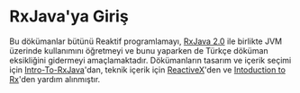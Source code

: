 # RxJava'ya Giriş

Bu dökümanlar bütünü Reaktif programlamayı, [RxJava 2.0](https://github.com/ReactiveX/RxJava/tree/2.x) ile birlikte JVM üzerinde kullanımını öğretmeyi ve bunu yaparken de Türkçe döküman eksikliğini gidermeyi amaçlamaktadır. Dökümanların tasarım ve içerik seçimi için [Intro-To-RxJava](https://github.com/Froussios/Intro-To-RxJava)'dan, teknik içerik için [ReactiveX](http://reactivex.io)'den ve [Intoduction to Rx](http://www.introtorx.com/)'den yardım alınmıştır.

